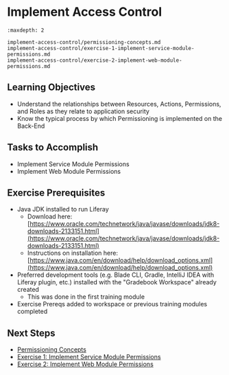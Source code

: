 # Implement Access Control 

```{toctree}
:maxdepth: 2

implement-access-control/permissioning-concepts.md
implement-access-control/exercise-1-implement-service-module-permissions.md
implement-access-control/exercise-2-implement-web-module-permissions.md
```

## Learning Objectives

* Understand the relationships between Resources, Actions, Permissions, and Roles as they relate to application security
* Know the typical process by which Permissioning is implemented on the Back-End

## Tasks to Accomplish

* Implement Service Module Permissions
* Implement Web Module Permissions

## Exercise Prerequisites

* Java JDK installed to run Liferay
    - Download here: [https://www.oracle.com/technetwork/java/javase/downloads/jdk8-downloads-2133151.html](https://www.oracle.com/technetwork/java/javase/downloads/jdk8-downloads-2133151.html)
    - Instructions on installation here: [https://www.java.com/en/download/help/download_options.xml](https://www.java.com/en/download/help/download_options.xml)
* Preferred development tools (e.g. Blade CLI, Gradle, IntelliJ IDEA with Liferay plugin, etc.) installed with the "Gradebook Workspace" already created
    - This was done in the first training module
* Exercise Prereqs added to workspace or previous training modules completed

## Next Steps

* [Permissioning Concepts](./implement-access-control/permissioning-concepts.md) 
* [Exercise 1: Implement Service Module Permissions](./implement-access-control/exercise-1-implement-service-module-permissions.md) 
* [Exercise 2: Implement Web Module Permissions](./implement-access-control/exercise-2-implement-web-module-permissions.md)